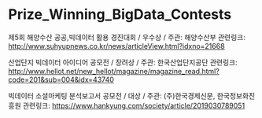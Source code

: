 # Prize_Winning_BigData_Contests

제5회 해양수산 공공,빅데이터 활용 경진대회  / 우수상 / 주관: 해양수산부
관련링크: http://www.suhyupnews.co.kr/news/articleView.html?idxno=21668

산업단지 빅데이터 아이디어 공모전  / 장려상 / 주관: 한국산업단지공단
관련링크: http://www.hellot.net/new_hellot/magazine/magazine_read.html?code=201&sub=004&idx=43740

빅데이터 소셜마케팅 분석보고서 공모전 / 대상 / 주관: (주)한국경제신문, 한국정보화진흥원
관련링크: https://www.hankyung.com/society/article/2019030789051
